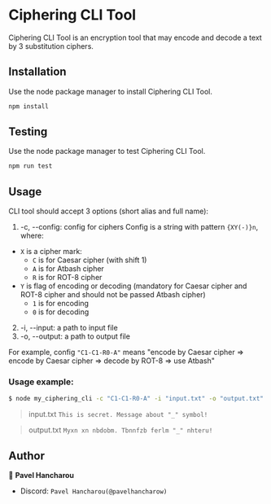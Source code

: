 # Ciphering CLI Tool

Ciphering CLI Tool is an encryption tool that may encode and decode a text by 3 substitution ciphers.

## Installation

Use the node package manager to install Ciphering CLI Tool.

```bash
npm install
```

## Testing

Use the node package manager to test Ciphering CLI Tool.

```bash
npm run test
```

## Usage

CLI tool should accept 3 options (short alias and full name):

1. -c, --config: config for ciphers Config is a string with pattern `{XY(-)}n`, where:

- `X` is a cipher mark:
  - `C` is for Caesar cipher (with shift 1)
  - `A` is for Atbash cipher
  - `R` is for ROT-8 cipher
- `Y` is flag of encoding or decoding (mandatory for Caesar cipher and ROT-8 cipher and should not be passed Atbash cipher)
  - `1` is for encoding
  - `0` is for decoding

2. -i, --input: a path to input file
3. -o, --output: a path to output file

For example, config `"C1-C1-R0-A"` means "encode by Caesar cipher => encode by Caesar cipher => decode by ROT-8 => use Atbash"

### Usage example:

```bash
$ node my_ciphering_cli -c "C1-C1-R0-A" -i "input.txt" -o "output.txt"
```

> input.txt `This is secret. Message about "_" symbol!`

> output.txt `Myxn xn nbdobm. Tbnnfzb ferlm "_" nhteru!`

## Author

👤 **Pavel Hancharou**

- Discord: `Pavel Hancharou(@pavelhancharow)`
